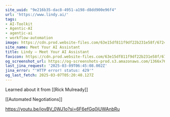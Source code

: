 ```yaml
---
site_uuid: "9e216b35-dac8-4951-a198-d8dd900e96f4"
url: 'https://www.lindy.ai/'
tags:
- AI-Toolkit
- Agentic-AI
- agentic-ai
- workflow-automation
image: https://cdn.prod.website-files.com/63e15df811f9df22b231e58f/6724d4fc6feb5bd8e70f34c3_opengraph-title.jpg
site_name: Meet Your AI Assistant
title: Lindy — Meet Your AI Assistant
favicon: https://cdn.prod.website-files.com/63e15df811f9df22b231e58f/6733c559fa6a679364b58973_32.png
og_screenshot_url: https://og-screenshots-prod.s3.amazonaws.com/1366x768/80/false/6e25654b1985f2e452b7996c3ca9892821fccebfb6979eaffcb9d50a323f8e66.jpeg
last_jina_request: '2025-03-09T06:45:08.002Z'
jina_error: "'HTTP error! status: 429'"
og_last_fetch: 2025-03-07T05:20:40.127Z
---
```


Learned about it from [[Rick Mulready]]

[[Automated Negotiations]]


https://youtu.be/jovBV_0WJ1o?si=6F6efGq0jUWAnbRu
